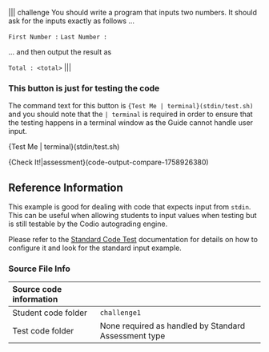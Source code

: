 

||| challenge
You should write a program that inputs two numbers. It should ask for the inputs exactly as follows ...

`First Number :`
`Last Number :`

... and then output the result as 

`Total : <total>`
|||

### This button is just for testing the code
The command text for this button is `{Test Me | terminal}(stdin/test.sh)` and you should note that the `| terminal` is required in order to ensure that the testing happens in a terminal window as the Guide cannot handle user input.

{Test Me | terminal}(stdin/test.sh)

{Check It!|assessment}(code-output-compare-1758926380)

## Reference Information
This example is good for dealing with code that expects input from `stdin`. This can be useful when allowing students to input values when testing but is still testable by the Codio autograding engine.

Please refer to the [Standard Code Test](https://codio.com/docs/content/authoring/assessments/assessments-standard-code-tests/) documentation for details on how to configure it and look for the standard input example.

### Source File Info

| Source code information|  |
| :------ | :----------- |
| Student code folder  | `challenge1` |
| Test code folder  | None required as handled by Standard Assessment type |


